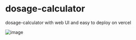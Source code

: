 # dosage-calculator
dosage-calculator with web UI and easy to deploy on vercel


![image](https://github.com/LisaEdu/dosage-calculator/assets/98628327/738dfdbf-6c36-42c4-87df-777c8e918c8c)

